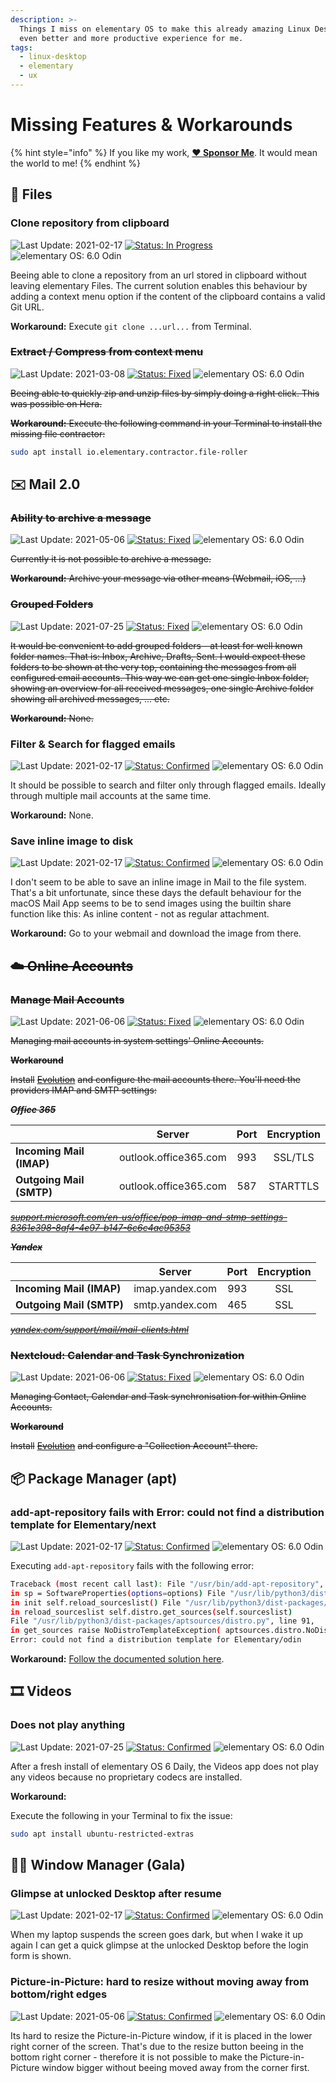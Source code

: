 ```yaml
---
description: >-
  Things I miss on elementary OS to make this already amazing Linux Desktop an
  even better and more productive experience for me.
tags:
  - linux-desktop
  - elementary
  - ux
---
```


# Missing Features & Workarounds

{% hint style="info" %}
If you like my work, [**❤️ Sponsor Me**](https://github.com/sponsors/marbetschar). It would mean the world to me!
{% endhint %}

## 📂 Files

### Clone repository from clipboard

![Last Update: 2021-02-17](https://img.shields.io/badge/last%20update-2021--02--17-lightgrey?style=social) [![Status: In Progress](https://img.shields.io/badge/status-in_progress-green)](https://github.com/elementary/files/pull/1310) ![elementary OS: 6.0 Odin](https://img.shields.io/badge/elementary%C2%A0OS-6.0%20Odin-007aff)

Beeing able to clone a repository from an url stored in clipboard without leaving elementary Files. The current solution enables this behaviour by adding a context menu option if the content of the clipboard contains a valid Git URL.

**Workaround:** Execute `git clone ...url...` from Terminal.

### ~~Extract / Compress from context menu~~

![Last Update: 2021-03-08](https://img.shields.io/badge/last%20update-2021--03--08-lightgrey?style=social) [![Status: Fixed](https://img.shields.io/badge/status-fixed-green)](https://github.com/elementary/os-patches/issues/136) ![elementary OS: 6.0 Odin](https://img.shields.io/badge/elementary%C2%A0OS-6.0%20Odin-007aff)

~~Beeing able to quickly zip and unzip files by simply doing a right click. This was possible on Hera.~~

~~**Workaround:** Execute the following command in your Terminal to install the missing file contractor:~~

```bash
sudo apt install io.elementary.contractor.file-roller
```

## ✉️ Mail 2.0

### ~~Ability to archive a message~~

![Last Update: 2021-05-06](https://img.shields.io/badge/last%20update-2021--05--06-lightgrey?style=social) [![Status: Fixed](https://img.shields.io/badge/status-fixed-green)](https://github.com/elementary/os-patches/issues/136) ![elementary OS: 6.0 Odin](https://img.shields.io/badge/elementary%C2%A0OS-6.0%20Odin-007aff)

~~Currently it is not possible to archive a message.~~

~~**Workaround:** Archive your message via other means \(Webmail, iOS, ...\)~~

### ~~Grouped Folders~~

![Last Update: 2021-07-25](https://img.shields.io/badge/last%20update-2021--07--25-lightgrey?style=social) [![Status: Fixed](https://img.shields.io/badge/status-fixed-green)](https://github.com/elementary/mail/pulls?q=is%3Apr+grouped+is%3Aclosed) ![elementary OS: 6.0 Odin](https://img.shields.io/badge/elementary%C2%A0OS-6.0%20Odin-007aff)

~~It would be convenient to add grouped folders - at least for well known folder names. That is: Inbox, Archive, Drafts, Sent. I would expect these folders to be shown at the very top, containing the messages from all configured email accounts. This way we can get one single Inbox folder, showing an overview for all received messages, one single Archive folder showing all archived messages, ... etc.~~

~~**Workaround:** None.~~

### Filter & Search for flagged emails

![Last Update: 2021-02-17](https://img.shields.io/badge/last%20update-2021--02--17-lightgrey?style=social) [![Status: Confirmed](https://img.shields.io/badge/status-confirmed-orange)](https://github.com/elementary/mail/issues/236) ![elementary OS: 6.0 Odin](https://img.shields.io/badge/elementary%C2%A0OS-6.0%20Odin-007aff)

It should be possible to search and filter only through flagged emails. Ideally through multiple mail accounts at the same time.

**Workaround:** None.

### Save inline image to disk

![Last Update: 2021-02-17](https://img.shields.io/badge/last%20update-2021--02--17-lightgrey?style=social) [![Status: Confirmed](https://img.shields.io/badge/status-confirmed-orange)](https://github.com/elementary/mail/issues/447) ![elementary OS: 6.0 Odin](https://img.shields.io/badge/elementary%C2%A0OS-6.0%20Odin-007aff)

I don't seem to be able to save an inline image in Mail to the file system. That's a bit unfortunate, since these days the default behaviour for the macOS Mail App seems to be to send images using the builtin share function like this: As inline content - not as regular attachment.

**Workaround:** Go to your webmail and download the image from there.

## ~~☁️ Online Accounts~~

### ~~Manage Mail Accounts~~

![Last Update: 2021-06-06](https://img.shields.io/badge/last%20update-2021--06--06-lightgrey?style=social) [![Status: Fixed](https://img.shields.io/badge/status-fixed-green)](https://github.com/elementary/switchboard-plug-onlineaccounts/pull/184) ![elementary OS: 6.0 Odin](https://img.shields.io/badge/elementary%C2%A0OS-6.0%20Odin-007aff)

~~Managing mail accounts in system settings' Online Accounts.~~

~~**Workaround**~~

~~Install~~ [~~Evolution~~](https://wiki.gnome.org/Apps/Evolution/) ~~and configure the mail accounts there. You'll need the providers IMAP and SMTP settings:~~

~~_**Office 365**_~~

|  | Server | Port | Encryption |
| :--- | :---: | :---: | :---: |
| **Incoming Mail \(IMAP\)** | outlook.office365.com | 993 | SSL/TLS |
| **Outgoing Mail \(SMTP\)** | outlook.office365.com | 587 | STARTTLS |

[~~_support.microsoft.com/en-us/office/pop-imap-and-stmp-settings-8361e398-8af4-4e97-b147-6c6c4ac95353_~~](https://support.microsoft.com/en-us/office/pop-imap-and-stmp-settings-8361e398-8af4-4e97-b147-6c6c4ac95353)

~~_**Yandex**_~~

|  | Server | Port | Encryption |
| :--- | :---: | :---: | :---: |
| **Incoming Mail \(IMAP\)** | imap.yandex.com | 993 | SSL |
| **Outgoing Mail \(SMTP\)** | smtp.yandex.com | 465 | SSL |

[~~_yandex.com/support/mail/mail-clients.html_~~](https://yandex.com/support/mail/mail-clients.html)

### ~~Nextcloud: Calendar and Task Synchronization~~

![Last Update: 2021-06-06](https://img.shields.io/badge/last%20update-2021--06--06-lightgrey?style=social) [![Status: Fixed](https://img.shields.io/badge/status-fixed-green)](https://github.com/elementary/switchboard-plug-onlineaccounts/pull/159) ![elementary OS: 6.0 Odin](https://img.shields.io/badge/elementary%C2%A0OS-6.0%20Odin-007aff)

~~Managing Contact, Calendar and Task synchronisation for within Online Accounts.~~

~~**Workaround**~~

~~Install~~ [~~Evolution~~](https://wiki.gnome.org/Apps/Evolution/) ~~and configure a "Collection Account" there.~~

## 📦 Package Manager \(apt\)

### add-apt-repository fails with Error: could not find a distribution template for Elementary/next

![Last Update: 2021-02-17](https://img.shields.io/badge/last%20update-2021--02--17-lightgrey?style=social) [![Status: Confirmed](https://img.shields.io/badge/status-confirmed-orange)](https://github.com/elementary/os-patches/issues/136) ![elementary OS: 6.0 Odin](https://img.shields.io/badge/elementary%C2%A0OS-6.0%20Odin-007aff)

Executing `add-apt-repository` fails with the following error:

```bash
Traceback (most recent call last): File "/usr/bin/add-apt-repository", line 108,
in sp = SoftwareProperties(options=options) File "/usr/lib/python3/dist-packages/softwareproperties/SoftwareProperties.py", line 118,
in init self.reload_sourceslist() File "/usr/lib/python3/dist-packages/softwareproperties/SoftwareProperties.py", line 613,
in reload_sourceslist self.distro.get_sources(self.sourceslist)
File "/usr/lib/python3/dist-packages/aptsources/distro.py", line 91,
in get_sources raise NoDistroTemplateException( aptsources.distro.NoDistroTemplateException:
Error: could not find a distribution template for Elementary/odin
```

**Workaround:** [Follow the documented solution here](fix-error-distribution-template-for-elementary-odin.md).

## 🎞️ Videos

### Does not play anything

![Last Update: 2021-07-25](https://img.shields.io/badge/last%20update-2021--07--35-lightgrey?style=social) [![Status: Confirmed](https://img.shields.io/badge/status-confirmed-orange)](https://github.com/elementary/videos/issues/226#issuecomment-865081897) ![elementary OS: 6.0 Odin](https://img.shields.io/badge/elementary%C2%A0OS-6.0%20Odin-007aff)

After a fresh install of elementary OS 6 Daily, the Videos app does not play any videos because no proprietary codecs are installed.

**Workaround:**

Execute the following in your Terminal to fix the issue:

```bash
sudo apt install ubuntu-restricted-extras
```

## 🧙‍♂️️ Window Manager \(Gala\)

### Glimpse at unlocked Desktop after resume

![Last Update: 2021-02-17](https://img.shields.io/badge/last%20update-2021--02--17-lightgrey?style=social) [![Status: Confirmed](https://img.shields.io/badge/status-confirmed-orange)](https://github.com/elementary/gala/issues/988) ![elementary OS: 6.0 Odin](https://img.shields.io/badge/elementary%C2%A0OS-6.0%20Odin-007aff)

When my laptop suspends the screen goes dark, but when I wake it up again I can get a quick glimpse at the unlocked Desktop before the login form is shown.

### Picture-in-Picture: hard to resize without moving away from bottom/right edges

![Last Update: 2021-05-06](https://img.shields.io/badge/last%20update-2021--05--06-lightgrey?style=social) [![Status: Confirmed](https://img.shields.io/badge/status-confirmed-orange)](https://github.com/elementary/gala/issues/1116) ![elementary OS: 6.0 Odin](https://img.shields.io/badge/elementary%C2%A0OS-6.0%20Odin-007aff)

Its hard to resize the Picture-in-Picture window, if it is placed in the lower right corner of the screen. That's due to the resize button beeing in the bottom right corner - therefore it is not possible to make the Picture-in-Picture window bigger without beeing moved away from the corner first.

